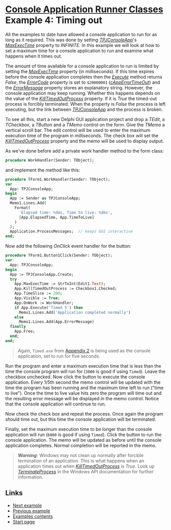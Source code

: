 # [Console Application Runner Classes](../../index.md) Example 4: Timing out

All the examples to date have allowed a console application to run for as long as it required. This was done by setting [_TPJConsoleApp_](../API/TPJConsoleApp.md)'s [_MaxExecTime_](../API/TPJCustomConsoleApp-MaxExecTime.md) property to _INFINITE_. In this example we will look at how to set a maximum time for a console application to run and examine what happens when it times out.

The amount of time available for a console application to run is limited by setting the [_MaxExecTime_](../API/TPJCustomConsoleApp-MaxExecTime.md) property (in milliseconds). If this time expires before the console application completes then the [_Execute_](../API/TPJCustomConsoleApp-Execute.md) method returns _False_, the [_ErrorCode_](../API/TPJCustomConsoleApp-ErrorCode.md) property is set to `$20000001` ([_cAppErrorTimeOut_](../API/Constants.md#capperrortimeout)) and the [_ErrorMessage_](../API/TPJCustomConsoleApp-ErrorMessage.md) property stores an explanatory string. However, the console application may keep running. Whether this happens depends on the value of the [_KillTimedOutProcess_](../API/TPJCustomConsoleApp-KillTimedOutProcess.md) property. If it is _True_ the timed-out process is forcibly terminated. When the property is _False_ the process is left executing, but the link between [_TPJConsoleApp_](../API/TPJConsoleApp.md) and the process is broken.

To see all this, start a new Delphi GUI application project and drop a _TEdit_, a _TCheckbox_, a _TButton_ and a _TMemo_ control on the form. Give the _TMemo_ a vertical scroll bar. The edit control will be used to enter the maximum execution time of the program in milliseconds. The check box will set the [_KillTimedOutProcess_](../API/TPJCustomConsoleApp-KillTimedOutProcess.md) property and the memo will be used to display output.

As we've done before add a private work handler method to the form class:

```pascal
procedure WorkHandler(Sender: TObject);
```

and implement the method like this:

```pascal
procedure TForm1.WorkHandler(Sender: TObject);
var
  App: TPJConsoleApp;
begin
  App := Sender as TPJConsoleApp;
  Memo1.Lines.Add(
    Format(
      'Elapsed time: %dms, Time to live: %dms',
      [App.ElapsedTime, App.TimeToLive]
    )
  );
  Application.ProcessMessages;  // keeps GUI interactive
end;
```

Now add the following _OnClick_ event handler for the button:

```pascal
procedure TForm1.Button1Click(Sender: TObject);
var
  App: TPJConsoleApp;
begin
  App := TPJConsoleApp.Create;
  try
    App.MaxExecTime := StrToInt(Edit1.Text);
    App.KillTimedOutProcess := Checkbox1.Checked;
    App.TimeSlice := 200;
    App.Visible := True;
    App.OnWork := WorkHandler;
    if App.Execute('Timed 5') then
      Memo1.Lines.Add('Application completed normally')
    else
      Memo1.Lines.Add(App.ErrorMessage)
  finally
    App.Free;
  end;
end;
```

> Again, `Timed.exe` from [Appendix 2](../Appendices/Appendix2.md) is being used as the console application, set to run for five seconds.

Run the program and enter a maximum execution time that is less than the time the console program will run for (`3000` is good if using `Timed`). Leave the checkbox unchecked. Now click the button to execute the console application. Every 1/5th second the memo control will be updated with the time the program has been running and the maximum time left to run ("time to live"). Once the time to live value hits zero the program will time out and the resulting error message will be displayed in the memo control. Notice that the console application will continue to run.

Now check the check box and repeat the process. Once again the program should time out, but this time the console application will be terminated.

Finally, set the maximum execution time to be longer than the console application will run (`6000` is good if using `Timed`). Click the button to run the console application. The memo will be updated as before until the console application completes. Normal completion will be reported in the memo.

> ***Warning:*** Windows may not clean up normally after forcible termination of an application. This is what happens when an application times out when [_KillTimedOutProcess_](../API/TPJCustomConsoleApp-KillTimedOutProcess.md) is _True_. Look up [_TerminateProcess_](https://learn.microsoft.com/en-gb/windows/win32/api/processthreadsapi/nf-processthreadsapi-terminateprocess) in the Windows API documentation for further information.

## Links

* [Next example](./Example5.md)
* [Previous example](./Example3.md)
* [Examples contents](../Examples.md)
* [Start page](../../index.md)
